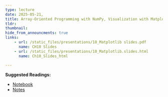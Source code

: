 ```yaml
---
type: lecture
date: 2025-05-21, 
title: Array-Oriented Programming with NumPy, Visualization with Matplotlib
tldr: 
thumbnail: 
hide_from_announcments: true
links: 
    - url: /static_files/presentations/10_Matplotlib slides.pdf
      name: CH10 Slides 
    - url: /static_files/presentations/10_Matplotlib.slides.html
      name: Ch10_Slides_html
      
---
```

**Suggested Readings:**
- [Notebook](https://github.com/phonchi/nsysu-math106A/blob/master/static_files/presentations/10_Matplotlib.ipynb)
- [Notes](https://hackmd.io/@phonchi/programming-ch10)
